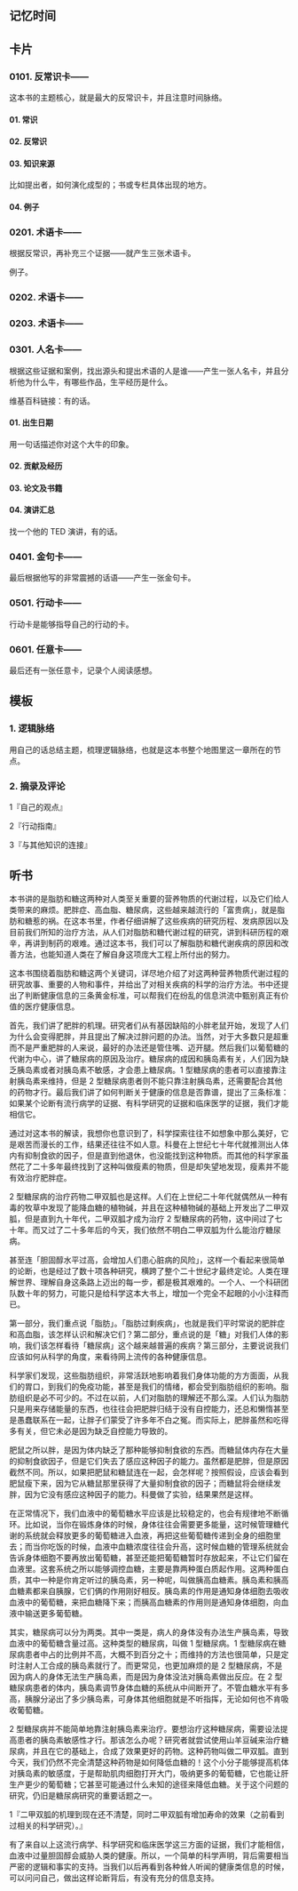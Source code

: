 ## 记忆时间

## 卡片

### 0101. 反常识卡——

这本书的主题核心，就是最大的反常识卡，并且注意时间脉络。

#### 01. 常识

#### 02. 反常识

#### 03. 知识来源

比如提出者，如何演化成型的；书或专栏具体出现的地方。

#### 04. 例子

### 0201. 术语卡——

根据反常识，再补充三个证据——就产生三张术语卡。

例子。

### 0202. 术语卡——

### 0203. 术语卡——

### 0301. 人名卡——

根据这些证据和案例，找出源头和提出术语的人是谁——产生一张人名卡，并且分析他为什么牛，有哪些作品，生平经历是什么。

维基百科链接：有的话。

#### 01. 出生日期

用一句话描述你对这个大牛的印象。

#### 02. 贡献及经历

#### 03. 论文及书籍

#### 04. 演讲汇总

找一个他的 TED 演讲，有的话。

### 0401. 金句卡——

最后根据他写的非常震撼的话语——产生一张金句卡。

### 0501. 行动卡——

行动卡是能够指导自己的行动的卡。

### 0601. 任意卡——

最后还有一张任意卡，记录个人阅读感想。

## 模板

### 1. 逻辑脉络

用自己的话总结主题，梳理逻辑脉络，也就是这本书整个地图里这一章所在的节点。

### 2. 摘录及评论

1『自己的观点』

2『行动指南』

3『与其他知识的连接』

## 听书

本书讲的是脂肪和糖这两种对人类至关重要的营养物质的代谢过程，以及它们给人类带来的麻烦。肥胖症、高血脂、糖尿病，这些越来越流行的「富贵病」，就是脂肪和糖惹的祸。在这本书里，作者仔细讲解了这些疾病的研究历程、发病原因以及目前我们所知的治疗方法，从人们对脂肪和糖代谢过程的研究，讲到科研历程的艰辛，再讲到制药的艰难。通过这本书，我们可以了解脂肪和糖代谢疾病的原因和改善方法，也能知道人类在了解自身这项庞大工程上所付出的努力。

这本书围绕着脂肪和糖这两个关键词，详尽地介绍了对这两种营养物质代谢过程的研究故事、重要的人物和事件，并给出了对相关疾病的科学的治疗方法。书中还提出了判断健康信息的三条黄金标准，可以帮我们在纷乱的信息洪流中甄别真正有价值的医疗健康信息。

首先，我们讲了肥胖的机理。研究者们从有基因缺陷的小胖老鼠开始，发现了人们为什么会变得肥胖，并且提出了解决过胖问题的办法。当然，对于大多数只是超重而不是严重肥胖的人来说，最好的办法还是管住嘴、迈开腿。然后我们以葡萄糖的代谢为中心，讲了糖尿病的原因及治疗。糖尿病的成因和胰岛素有关，人们因为缺乏胰岛素或者对胰岛素不敏感，才会患上糖尿病。1 型糖尿病的患者可以直接靠注射胰岛素来维持，但是 2 型糖尿病患者则不能只靠注射胰岛素，还需要配合其他的药物才行。最后我们讲了如何判断关于健康的信息是否靠谱，提出了三条标准：如果某个论断有流行病学的证据、有科学研究的证据和临床医学的证据，我们才能相信它。

通过对这本书的解读，我想你也意识到了，科学探索往往不如想象中那么美好，它是艰苦而漫长的工作，结果还往往不如人意。科曼在上世纪七十年代就推测出人体内有抑制食欲的因子，但是直到他退休，也没能找到这种物质。而其他的科学家虽然花了二十多年最终找到了这种叫做瘦素的物质，但是却失望地发现，瘦素并不能有效治疗肥胖症。

2 型糖尿病的治疗药物二甲双胍也是这样。人们在上世纪二十年代就偶然从一种有毒的牧草中发现了能降血糖的植物碱，并且在这种植物碱的基础上开发出了二甲双胍，但是直到九十年代，二甲双胍才成为治疗 2 型糖尿病的药物，这中间过了七十年。而又过了二十多年后的今天，我们依然不明白二甲双胍为什么能治疗糖尿病。

甚至连「胆固醇水平过高，会增加人们患心脏病的风险」，这样一个看起来很简单的论断，也是经过了数十项各种研究，横跨了整个二十世纪才最终定论。人类在理解世界、理解自身这条路上迈出的每一步，都是极其艰难的。一个人、一个科研团队数十年的努力，可能只是给科学这本大书上，增加一个完全不起眼的小小注释而已。

第一部分，我们重点说「脂肪」。「脂肪过剩疾病」，也就是我们平时常说的肥胖症和高血脂，该怎样认识和解决它们？第二部分，重点说的是「糖」对我们人体的影响，我们该怎样看待「糖尿病」这个越来越普遍的疾病？第三部分，主要说说我们应该如何从科学的角度，来看待网上流传的各种健康信息。

科学家们发现，这些脂肪组织，非常活跃地影响着我们身体功能的方方面面，从我们的胃口，到我们的免疫功能，甚至是我们的情绪，都会受到脂肪组织的影响。脂肪组织是必不可少的。不过在以前，人们对脂肪的理解还不那么深。人们认为脂肪只是用来存储能量的东西，也往往会把肥胖归结于没有自控能力，还总和懒惰甚至是愚蠢联系在一起，让胖子们蒙受了许多年不白之冤。而实际上，肥胖虽然和吃得多有关，但它未必是因为缺乏自控能力导致的。

肥鼠之所以胖，是因为体内缺乏了那种能够抑制食欲的东西。而糖鼠体内存在大量的抑制食欲因子，但是它们失去了感应这种因子的能力。虽然都是肥胖，但是原因截然不同。所以，如果把肥鼠和糖鼠连在一起，会怎样呢？按照假设，应该会看到肥鼠瘦下来，因为它从糖鼠那里获得了大量抑制食欲的因子；而糖鼠将会继续发胖，因为它没有感应这种因子的能力。科曼做了实验，结果果然是这样。

在正常情况下，我们血液中的葡萄糖水平应该是比较稳定的，也会有规律地不断循环。比如说，当你在锻炼身体的时候，身体往往会需要更多能量，这时候管理糖代谢的系统就会释放更多的葡萄糖进入血液，再把这些葡萄糖传递到全身的细胞里去；而当你吃饭的时候，血液中血糖浓度往往会升高，这时候血糖的管理系统就会告诉身体细胞不要再放出葡萄糖，甚至还能把葡萄糖暂时存放起来，不让它们留在血液里。这套系统之所以能够调控血糖，主要是靠两种蛋白质起作用。这两种蛋白质，其中一种是你肯定听过的胰岛素，另一种呢，叫做胰高血糖素。胰岛素和胰高血糖素都来自胰腺，它们俩的作用刚好相反。胰岛素的作用是通知身体细胞去吸收血液中的葡萄糖，来把血糖降下来；而胰高血糖素的作用则是通知身体细胞，向血液中输送更多葡萄糖。

其实，糖尿病可以分为两类。其中一类是，病人的身体没有办法生产胰岛素，导致血液中的葡萄糖含量过高。这种类型的糖尿病，叫做 1 型糖尿病。1 型糖尿病在糖尿病患者中占的比例并不高，大概不到百分之十；而维持的方法也很简单，只是定时注射人工合成的胰岛素就行了。而更常见，也更加麻烦的是 2 型糖尿病，不是因为病人的身体无法生产胰岛素，而是因为身体没法对胰岛素做出反应。在 2 型糖尿病患者的体内，胰岛素调节身体血糖的系统从中间断开了。不管血糖水平有多高，胰腺分泌出了多少胰岛素，可身体其他细胞就是不听指挥，无论如何也不肯吸收葡萄糖。

2 型糖尿病并不能简单地靠注射胰岛素来治疗。要想治疗这种糖尿病，需要设法提高患者的胰岛素敏感性才行。那该怎么办呢？研究者就尝试使用山羊豆碱来治疗糖尿病，并且在它的基础上，合成了效果更好的药物。这种药物叫做二甲双胍。直到今天，我们仍然不完全清楚这种药物是如何降低血糖的！这个小分子能够提高机体对胰岛素的敏感度，于是帮助肌肉细胞打开大门，吸纳更多的葡萄糖，它也能让肝生产更少的葡萄糖；它甚至可能通过什么未知的途径来降低血糖。关于这个问题的研究，仍旧是糖尿病研究的重要话题之一。

1『二甲双胍的机理到现在还不清楚，同时二甲双胍有增加寿命的效果（之前看到过相关的科学研究）。』

有了来自以上这流行病学、科学研究和临床医学这三方面的证据，我们才能相信，血液中过量胆固醇会威胁人类的健康。所以，一个简单的科学声明，背后需要相当严密的逻辑和事实的支持。当我们以后再看到各种耸人听闻的健康类信息的时候，可以问问自己，做出这样论断背后，有没有充分的信息支持。















